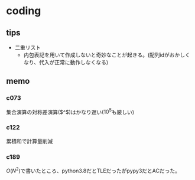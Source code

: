 # coding


## tips
- 二重リスト
    - 内包表記を用いて作成しないと奇妙なことが起きる。(配列idがおかしくなり、代入が正常に動作しなくなる)

## memo

### c073
集合演算の対称差演算($^$)はかなり遅い($10^5$も厳しい)

### c122
累積和で計算量削減

### c189
$O(N^2)$で書いたところ、python3.8だとTLEだったがpypy3だとACだった。
